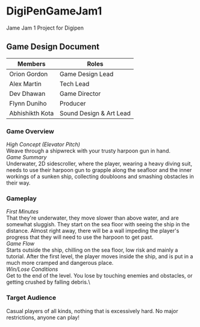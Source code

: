 # DigiPenGameJam1
Jame Jam 1 Project for Digipen

## Game Design Document
|Members|Roles|
|----|----|
Orion Gordon|Game Design Lead
Alex Martin|Tech Lead
Dev Dhawan|Game Director
Flynn Duniho|Producer
Abhishikth Kota|Sound Design & Art Lead
	
### Game Overview
*High Concept (Elevator Pitch)*\
	Weave through a shipwreck with your trusty harpoon gun in hand.\
*Game Summary*\
	Underwater, 2D sidescroller, where the player, wearing a heavy diving suit, needs to use their harpoon gun to grapple along the seafloor and the inner workings of a sunken ship, collecting doubloons and smashing obstacles in their way.

### Gameplay
*First Minutes*\
That they're underwater, they move slower than above water, and are somewhat sluggish. They start on the sea floor with seeing the ship in the distance. Almost right away, there will be a wall impeding the player's progress that they will need to use the harpoon to get past.\
*Game Flow*\
Starts outside the ship, chilling on the sea floor, low risk and mainly a tutorial. After the first level, the player moves inside the ship, and is put in a much more cramped and dangerous place.\
*Win/Lose Conditions*\
Get to the end of the level. You lose by touching enemies and obstacles, or getting crushed by falling debris.\

### Target Audience
Casual players of all kinds, nothing that is excessively hard. No major restrictions, anyone can play!
